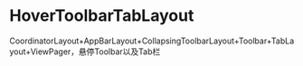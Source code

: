 # HoverToolbarTabLayout
CoordinatorLayout+AppBarLayout+CollapsingToolbarLayout+Toolbar+TabLayout+ViewPager，悬停Toolbar以及Tab栏
